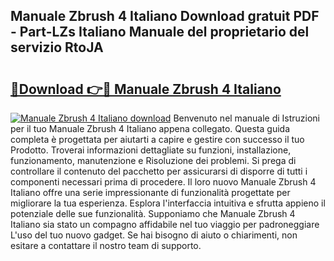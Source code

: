 ## Manuale Zbrush 4 Italiano Download gratuit PDF - Part-LZs Italiano Manuale del proprietario del servizio RtoJA

# <h2><a href="http://df9cqxv.blite.top/?on=Manuale+Zbrush+4+Italiano">🔗Download 👉🔴 Manuale Zbrush 4 Italiano</a></h2>

[![Manuale Zbrush 4 Italiano download](https://i.imgur.com/lujVjoI.png)](http://df9cqxv.blite.top/?on=Manuale+Zbrush+4+Italiano)
Benvenuto nel manuale di Istruzioni per il tuo Manuale Zbrush 4 Italiano appena collegato. Questa guida completa è progettata per aiutarti a capire e gestire con successo il tuo Prodotto. Troverai informazioni dettagliate su funzioni, installazione, funzionamento, manutenzione e Risoluzione dei problemi. Si prega di controllare il contenuto del pacchetto per assicurarsi di disporre di tutti i componenti necessari prima di procedere. Il loro nuovo Manuale Zbrush 4 Italiano offre una serie impressionante di funzionalità progettate per migliorare la tua esperienza. Esplora l'interfaccia intuitiva e sfrutta appieno il potenziale delle sue funzionalità. Supponiamo che Manuale Zbrush 4 Italiano sia stato un compagno affidabile nel tuo viaggio per padroneggiare L'uso del tuo nuovo gadget. Se hai bisogno di aiuto o chiarimenti, non esitare a contattare il nostro team di supporto.

